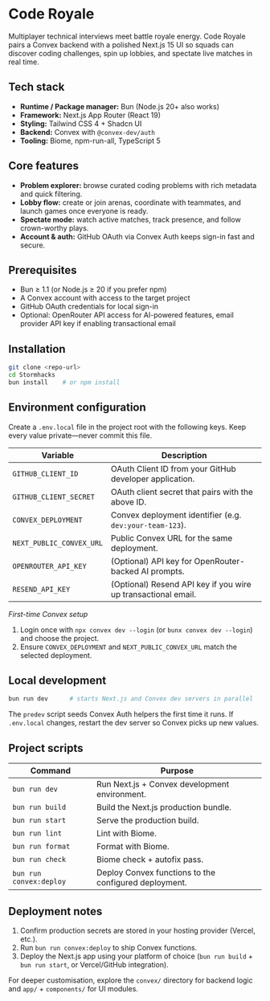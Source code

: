 # Code Royale

Multiplayer technical interviews meet battle royale energy. Code Royale pairs a Convex backend with a polished Next.js 15 UI so squads can discover coding challenges, spin up lobbies, and spectate live matches in real time.

## Tech stack

- **Runtime / Package manager:** Bun (Node.js 20+ also works)
- **Framework:** Next.js App Router (React 19)
- **Styling:** Tailwind CSS 4 + Shadcn UI
- **Backend:** Convex with `@convex-dev/auth`
- **Tooling:** Biome, npm-run-all, TypeScript 5

## Core features

- **Problem explorer:** browse curated coding problems with rich metadata and quick filtering.
- **Lobby flow:** create or join arenas, coordinate with teammates, and launch games once everyone is ready.
- **Spectate mode:** watch active matches, track presence, and follow crown-worthy plays.
- **Account & auth:** GitHub OAuth via Convex Auth keeps sign-in fast and secure.

## Prerequisites

- Bun ≥ 1.1 (or Node.js ≥ 20 if you prefer npm)
- A Convex account with access to the target project
- GitHub OAuth credentials for local sign-in
- Optional: OpenRouter API access for AI-powered features, email provider API key if enabling transactional email

## Installation

```bash
git clone <repo-url>
cd Stormhacks
bun install    # or npm install
```

## Environment configuration

Create a `.env.local` file in the project root with the following keys. Keep every value private—never commit this file.

| Variable | Description |
| --- | --- |
| `GITHUB_CLIENT_ID` | OAuth Client ID from your GitHub developer application. |
| `GITHUB_CLIENT_SECRET` | OAuth client secret that pairs with the above ID. |
| `CONVEX_DEPLOYMENT` | Convex deployment identifier (e.g. `dev:your-team-123`). |
| `NEXT_PUBLIC_CONVEX_URL` | Public Convex URL for the same deployment. |
| `OPENROUTER_API_KEY` | (Optional) API key for OpenRouter-backed AI prompts. |
| `RESEND_API_KEY` | (Optional) Resend API key if you wire up transactional email. |

_First-time Convex setup_

1. Login once with `npx convex dev --login` (or `bunx convex dev --login`) and choose the project.
2. Ensure `CONVEX_DEPLOYMENT` and `NEXT_PUBLIC_CONVEX_URL` match the selected deployment.

## Local development

```bash
bun run dev      # starts Next.js and Convex dev servers in parallel
```

The `predev` script seeds Convex Auth helpers the first time it runs. If `.env.local` changes, restart the dev server so Convex picks up new values.

## Project scripts

| Command | Purpose |
| --- | --- |
| `bun run dev` | Run Next.js + Convex development environment. |
| `bun run build` | Build the Next.js production bundle. |
| `bun run start` | Serve the production build. |
| `bun run lint` | Lint with Biome. |
| `bun run format` | Format with Biome. |
| `bun run check` | Biome check + autofix pass. |
| `bun run convex:deploy` | Deploy Convex functions to the configured deployment. |

## Deployment notes

1. Confirm production secrets are stored in your hosting provider (Vercel, etc.).
2. Run `bun run convex:deploy` to ship Convex functions.
3. Deploy the Next.js app using your platform of choice (`bun run build` + `bun run start`, or Vercel/GitHub integration).

For deeper customisation, explore the `convex/` directory for backend logic and `app/` + `components/` for UI modules.

